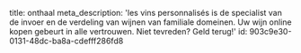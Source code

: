 title: onthaal
meta_description: 'les vins personnalisés is de specialist van de invoer en de verdeling van wijnen van familiale domeinen. Uw wijn online kopen gebeurt in alle vertrouwen. Niet tevreden? Geld terug!'
id: 903c9e30-0131-48dc-ba8a-cdefff286fd8
